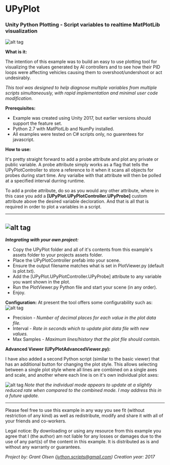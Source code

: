 # UPyPlot
### Unity Python Plotting - Script variables to realtime MatPlotLib visualization


![alt tag](https://raw.githubusercontent.com/guiglass/UPyPlot/master/SceneLayout.png)

**What is it:**

The intention of this example was to build an easy to use plotting tool for visualizing the values generated by AI controllers and to see how their PID loops were affecting vehicles causing them to overshoot/undershoot or act undesirably.

_This tool was designed to help diagnose multiple variables from multiple scripts simultaneously, with rapid implementation and minimal user code modification._

**Prerequisites:**

* Example was created using Unity 2017, but earlier versions should support the feature set.
* Python 2.7 with MatPlotLib and NumPy installed.
* All examples were tested on C# scripts only, no guarentees for javascript.

**How to use:**

It's pretty straight forward to add a probe attribute and plot any private or public variable. A probe attribute simply works as a flag that tells the UPyPlotController to store a reference to it when it scans all objects for probes during start time. Any varialbe with that attribute will then be polled at a specified interval durring runtime. 

To add a probe attribute, do so as you would any other attribute, where in this case you add a **[UPyPlot.UPyPlotController.UPyProbe]** custom attribute above the desired variable decloration. And that is all that is required in order to plot a variables in a script.

---
![alt tag](https://raw.githubusercontent.com/guiglass/UPyPlot/master/ExampleAttributes.png)
---


**_Integrating with your own project:_**

* Copy the UPyPlot folder and all of it's contents from this example's assets folder to your projects assets folder.
* Place the UPyPlotController prefab into your scene.
* Ensure the output filename matches what is set in PlotViewer.py (default is plot.txt).
* Add the [UPyPlot.UPyPlotController.UPyProbe] attribute to any variable you want shown in the plot.
* Run the PlotViewer.py Python file and start your scene (in any order). 
* Enjoy.


**Configuration:**
At present the tool offers some configurability such as:
![alt tag](https://raw.githubusercontent.com/guiglass/UPyPlot/master/InspectorOptions.png)

* Precision - _Number of decimal places for each value in the plot data file._
* Interval - _Rate in seconds which to update plot data file with new values._
* Max Samples - _Maximum lines/history that the plot file should contain._


**Advanced Viewer (UPyPlotAdvancedViewer.py):**

I have also added a second Python script (similar to the basic viewer) that has an additional button for changing the plot style. This allows selecting between a single plot style where all lines are combined on a single axes and scale, and another where each line is on it's own individual plot axes:

![alt tag](https://raw.githubusercontent.com/guiglass/UPyPlot/master/Advanced.png)
_Note that the individual mode appears to update at a slightly reduced rate when compared to the combined mode. I may address this in a future update._


---

Please feel free to use this example in any way you see fit (without restriction of any kind) as well as redistribute, modify and share it with all of your friends and co-workers.

Legal notice:
By downloading or using any resource from this example you agree that I (the author) am not liable for any losses or damages due to the use of any part(s) of the content in this example. It is distributed as is and without any warranty or guarantees. 

*Project by: Grant Olsen (jython.scripts@gmail.com)
Creation year: 2017*